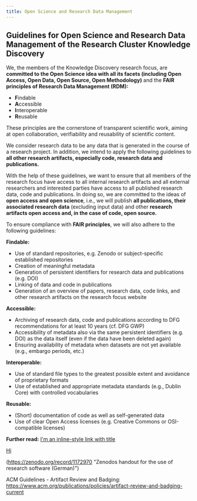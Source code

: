 ```yaml
---
title: Open Science and Research Data Management
---
```


## Guidelines for Open Science and Research Data Management of the Research Cluster Knowledge Discovery
We, the members of the Knowledge Discovery research focus, are **committed to the Open Science idea with all its facets (including Open Access, Open Data, Open Source, Open Methodology)** and the **FAIR principles of Research Data Management (RDM):**

* **F**indable
* **A**ccessible
* **I**nteroperable
* **R**eusable

These principles are the cornerstone of transparent scientific work, aiming at open collaboration, verifiability and reusability of scientific content.

We consider research data to be any data that is generated in the course of a research project. In addition, we intend to apply the following guidelines to **all other research artifacts, especially code, research data and publications.**

With the help of these guidelines, we want to ensure that all members of the research focus have access to all internal research artifacts and all external researchers and interested parties have access to all published research data, code and publications. In doing so, we are committed to the ideas of **open access and open science**, i.e., we will publish **all publications, their associated research data** (excluding input data) and other **research artifacts open access and, in the case of code, open source.**

To ensure compliance with **FAIR principles**, we will also adhere to the following guidelines:

**Findable:**
* Use of standard repositories, e.g. Zenodo or subject-specific established repositories
* Creation of meaningful metadata
* Generation of persistent identifiers for research data and publications (e.g. DOI)
* Linking of data and code in publications
* Generation of an overview of papers, research data, code links, and other research artifacts on the research focus website

**Accessible:**
* Archiving of research data, code and publications according to DFG recommendations for at least 10 years (cf. DFG GWP)
* Accessibility of metadata also via the same persistent identifiers (e.g. DOI) as the data itself (even if the data have been deleted again)
* Ensuring availability of metadata when datasets are not yet available (e.g., embargo periods, etc.)

**Interoperable:**
* Use of standard file types to the greatest possible extent and avoidance of proprietary formats
* Use of established and appropriate metadata standards (e.g., Dublin Core) with controlled vocabularies

**Reusable:**
* (Short) documentation of code as well as self-generated data
* Use of clear Open Access licenses (e.g. Creative Commons or OSI-compatible licenses)


**Further read:**
[I'm an inline-style link with title](https://www.google.com "Google's Homepage")

[Hi](https://www.dfg.de/en/research_funding/principles_dfg_funding/good_scientific_practice/ "DFG GWP - Good Scientific Practice (German)")

(https://zenodo.org/record/1172970 "Zenodos handout for the use of research software (German)")

ACM Guidelines - Artifact Review and Badging: https://www.acm.org/publications/policies/artifact-review-and-badging-current
